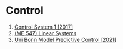 # Control
1. [Control System 1 [2017]](./Control%20System%201%20[2017]/index.md)
2. [(ME 547) Linear Systems](./(ME%20547)%20Linear%20Systems/index.md)
3. [Uni Bonn Model Predictive Control [2021]](./Uni%20Bonn%20Model%20Predictive%20Control%20[2021]/index.md)
